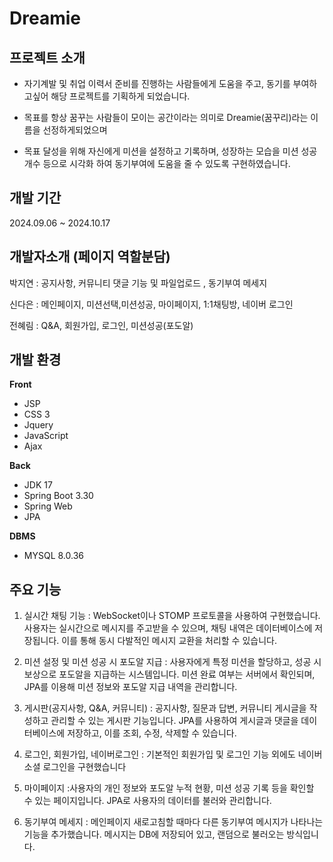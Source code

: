 # Dreamie
## 프로젝트 소개

- 자기계발 및 취업 이력서 준비를  진행하는 사람들에게 도움을 주고, 동기를 부여하고싶어 해당 프로젝트를 기획하게 되었습니다.

- 목표를 항상 꿈꾸는 사람들이 모이는 공간이라는 의미로 Dreamie(꿈꾸리)라는 이름을 선정하게되었으며
  
- 목표 달성을 위해 자신에게 미션을 설정하고 기록하며, 성장하는 모습을 미션 성공 개수 등으로 시각화 하여 동기부여에 도움을 줄 수 있도록 구현하였습니다.
  
## 개발 기간 
2024.09.06 ~ 2024.10.17

## 개발자소개 (페이지 역할분담)

박지연 : 공지사항, 커뮤니티 댓글 기능 및 파일업로드 , 동기부여 메세지

신다은 : 메인페이지, 미션선택,미션성공, 마이페이지, 1:1채팅방, 네이버 로그인 

전혜림 : Q&A, 회원가입, 로그인, 미션성공(포도알)


## 개발 환경
**Front**
- JSP
- CSS 3
- Jquery
- JavaScript
- Ajax

  
**Back**
- JDK 17
- Spring Boot 3.30 
- Spring Web 
- JPA

  
**DBMS**
- MYSQL 8.0.36
  
## 주요 기능
1. 실시간 채팅 기능 : WebSocket이나 STOMP 프로토콜을 사용하여 구현했습니다. 사용자는 실시간으로 메시지를 주고받을 수 있으며, 채팅 내역은 데이터베이스에 저장됩니다. 
이를 통해 동시 다발적인 메시지 교환을 처리할 수 있습니다.

2. 미션 설정 및 미션 성공 시 포도알 지급 : 사용자에게 특정 미션을 할당하고, 성공 시 보상으로 포도알을 지급하는 시스템입니다. 
미션 완료 여부는 서버에서 확인되며, JPA를 이용해 미션 정보와 포도알 지급 내역을 관리합니다.

3. 게시판(공지사항, Q&A, 커뮤니티) : 공지사항, 질문과 답변, 커뮤니티 게시글을 작성하고 관리할 수 있는 게시판 기능입니다. 
JPA를 사용하여 게시글과 댓글을 데이터베이스에 저장하고, 이를 조회, 수정, 삭제할 수 있습니다.

4. 로그인, 회원가입, 네이버로그인 : 기본적인 회원가입 및 로그인 기능 외에도 네이버 소셜 로그인을 구현했습니다

5. 마이페이지 :사용자의 개인 정보와 포도알 누적 현황, 미션 성공 기록 등을 확인할 수 있는 페이지입니다. JPA로 사용자의 데이터를 불러와 관리합니다.

6. 동기부여 메세지 : 메인페이지 새로고침할 때마다 다른 동기부여 메시지가 나타나는 기능을 추가했습니다. 메시지는 DB에 저장되어 있고, 랜덤으로 불러오는 방식입니다.
